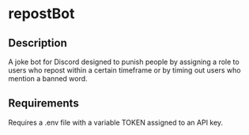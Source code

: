 # repostBot

## Description
A joke bot for Discord designed to punish people by assigning a role to users who repost within a certain timeframe or by timing out users who mention a banned word.


## Requirements
Requires a .env file with a variable TOKEN assigned to an API key.
